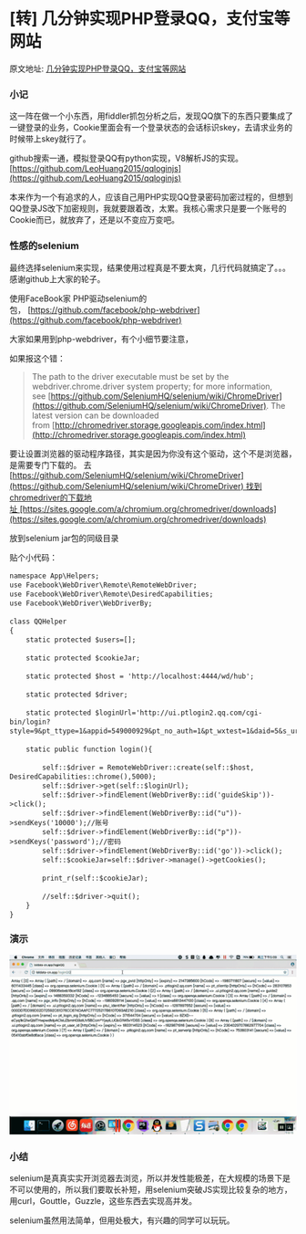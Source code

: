 # [转] 几分钟实现PHP登录QQ，支付宝等网站
原文地址: [几分钟实现PHP登录QQ，支付宝等网站](https://blog.haitun.me/selenium-login-qq/)

### 小记

这一阵在做一个小东西，用fiddler抓包分析之后，发现QQ旗下的东西只要集成了一键登录的业务，Cookie里面会有一个登录状态的会话标识skey，去请求业务的时候带上skey就行了。

github搜索一通，模拟登录QQ有python实现，V8解析JS的实现。 
[https://github.com/LeoHuang2015/qqloginjs](https://github.com/LeoHuang2015/qqloginjs)

本来作为一个有追求的人，应该自己用PHP实现QQ登录密码加密过程的，但想到QQ登录JS改下加密规则，我就要跟着改，太累。我核心需求只是要一个账号的Cookie而已，就放弃了，还是以不变应万变吧。

### 性感的selenium

最终选择selenium来实现，结果使用过程真是不要太爽，几行代码就搞定了。。。感谢github上大家的轮子。

使用FaceBook家 PHP驱动selenium的包， [https://github.com/facebook/php-webdriver](https://github.com/facebook/php-webdriver)

大家如果用到php-webdriver，有个小细节要注意，

如果报这个错：

> The path to the driver executable must be set by the webdriver.chrome.driver system property; for more information, see [https://github.com/SeleniumHQ/selenium/wiki/ChromeDriver](https://github.com/SeleniumHQ/selenium/wiki/ChromeDriver). The latest version can be downloaded from [http://chromedriver.storage.googleapis.com/index.html](http://chromedriver.storage.googleapis.com/index.html)

要让设置浏览器的驱动程序路径，其实是因为你没有这个驱动，这个不是浏览器，是需要专门下载的。 去[https://github.com/SeleniumHQ/selenium/wiki/ChromeDriver](https://github.com/SeleniumHQ/selenium/wiki/ChromeDriver) 找到chromedriver的下载地址 [https://sites.google.com/a/chromium.org/chromedriver/downloads](https://sites.google.com/a/chromium.org/chromedriver/downloads)

放到selenium jar包的同级目录

贴个小代码：

```
namespace App\Helpers;
use Facebook\WebDriver\Remote\RemoteWebDriver;
use Facebook\WebDriver\Remote\DesiredCapabilities;
use Facebook\WebDriver\WebDriverBy;

class QQHelper
{
    static protected $users=[];

    static protected $cookieJar;

    static protected $host = 'http://localhost:4444/wd/hub';

    static protected $driver;

    static protected $loginUrl='http://ui.ptlogin2.qq.com/cgi-bin/login?style=9&pt_ttype=1&appid=549000929&pt_no_auth=1&pt_wxtest=1&daid=5&s_url=https%3A%2F%2Fh5.qzone.qq.com%2Fmqzone%2Findex';

    static public function login(){

        self::$driver = RemoteWebDriver::create(self::$host, DesiredCapabilities::chrome(),5000);
        self::$driver->get(self::$loginUrl);
        self::$driver->findElement(WebDriverBy::id('guideSkip'))->click();
        self::$driver->findElement(WebDriverBy::id("u"))->sendKeys('10000');//账号
        self::$driver->findElement(WebDriverBy::id("p"))->sendKeys('password');//密码
        self::$driver->findElement(WebDriverBy::id('go'))->click();
        self::$cookieJar=self::$driver->manage()->getCookies();

        print_r(self::$cookieJar);

        //self::$driver->quit();
    }
}

```

### 演示

![B1B86598-83EF-4406-B9D3-1A0E625B612F](./media/15931054086720/B1B86598-83EF-4406-B9D3-1A0E625B612F.gif)


### 小结

selenium是真真实实开浏览器去浏览，所以并发性能极差，在大规模的场景下是不可以使用的，所以我们要取长补短，用selenium突破JS实现比较复杂的地方，用curl，Gouttle，Guzzle，这些东西去实现高并发。

selenium虽然用法简单，但用处极大，有兴趣的同学可以玩玩。

